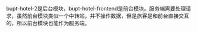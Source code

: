 bupt-hotel-2是后台模块，bupt-hotel-frontend是前台模块。服务端需要处理请求，虽然前台模块类似一个中转站，并不操作数据，但是旅客是和前台直接交互的，所以前台模块也能作为服务端。
